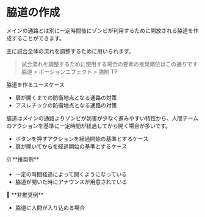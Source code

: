 # 脇道の作成

メインの通路とは別に一定時間後にゾンビが利用するために開放される脇道を作成することができます。

主に試合全体の流れを調整するために用いられます。

> 試合流れを調整するために使用する場合の要素の推奨順位はこの通りです
> 脇道 > ポーションエフェクト > 強制 TP

脇道を作るユースケース

- 扉が開くまでの防衛地点となる通路の対策
- アスレチックの防衛地点となる通路の対策

脇道はメインの通路よりゾンビが妨害が少なく進みやすい特性から、人間チームのアクションを基準に一定時間が経過してから開く場合が多いです。

- ボタンを押すアクションを経過開始の基準とするケース
- 扉が開いてからを経過開始の基準とするケース

<aside>
☑️ **推奨例**

- 一定の時間経過によって開くようになっている
- 脇道が開いた時にアナウンスが用意されている
</aside>

<aside>
🚫 **非推奨例**

- 脇道に人間が入り込める場合
</aside>
